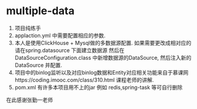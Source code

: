 # multiple-data
1. 项目纯练手
2. applaction.yml 中需要配置相应的参数.
3. 本人是使用ClickHouse + Mysql做的多数据源配置. 如果需要更改成相对应的 请在spring.datasource 下面建立数据源 然后在
   DataSourceConfiguration.class 中新增数据源的DataSource, 然后注入新的DataSource 并配置.
4. 项目中的binlog监听以及对应binlog数据和Entity对应相关功能来自于慕课网https://coding.imooc.com/class/310.html 课程老师的讲解.
5. pom.xml 有许多本项目用不上的jar 例如 redis,spring-task 等可自行删除

在此感谢张勤一老师
